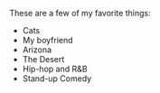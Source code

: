 These are a few of my favorite things:
* Cats
* My boyfriend
* Arizona
* The Desert 
* Hip-hop and R&B
* Stand-up Comedy
